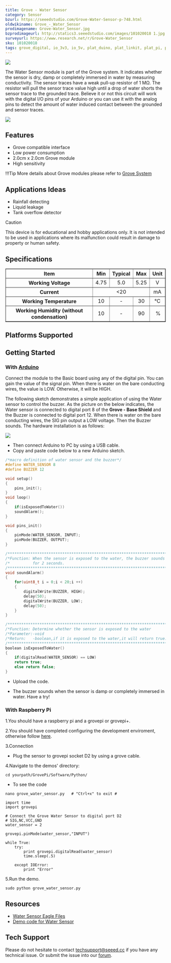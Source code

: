 ```yaml
---
title: Grove - Water Sensor
category: Sensor
bzurl: https://seeedstudio.com/Grove-Water-Sensor-p-748.html
oldwikiname: Grove_-_Water_Sensor
prodimagename: Grove-Water_Sensor.jpg
bzprodimageurl: http://statics3.seeedstudio.com/images/101020018 1.jpg
surveyurl: https://www.research.net/r/Grove-Water_Sensor
sku: 101020018
tags: grove_digital, io_3v3, io_5v, plat_duino, plat_linkit, plat_pi, plat_bbg
---
```


![](https://raw.githubusercontent.com/SeeedDocument/Grove-Water_Sensor/master/img/Grove-Water_Sensor.jpg)

The Water Sensor module is part of the Grove system. It indicates whether the sensor is dry, damp or completely immersed in water by measuring conductivity. The sensor traces have a weak pull-up resistor of 1 MΩ. The resistor will pull the sensor trace value high until a drop of water shorts the sensor trace to the grounded trace. Believe it or not this circuit will work with the digital I/O pins of your Arduino or you can use it with the analog pins to detect the amount of water induced contact between the grounded and sensor traces.

[![](https://raw.githubusercontent.com/SeeedDocument/common/master/Get_One_Now_Banner.png)](https://www.seeedstudio.com/Grove-Water-Sensor-p-748.html)


Features
--------

-   Grove compatible interface
-   Low power consumption
-   2.0cm x 2.0cm Grove module
-   High sensitivity

!!!Tip
    More details about Grove modules please refer to [Grove System](http://wiki.seeed.cc/Grove_System/)

Applications Ideas
------------------

-   Rainfall detecting
-   Liquid leakage
-   Tank overflow detector

<div class="admonition caution">
<p class="admonition-title">Caution</p>
This device is for educational and hobby applications only. It is not intended to be used in applications where its malfunction could result in damage to property or human safety.
</div>

Specifications
-------------

<table border="1" cellspacing="0" width="80%">
<tr>
<th scope="col">
Item
</th>
<th scope="col">
Min
</th>
<th scope="col">
Typical
</th>
<th scope="col">
Max
</th>
<th scope="col">
Unit
</th>
</tr>
<tr align="center">
<th scope="row">
Working Voltage
</th>
<td>
4.75
</td>
<td>
5.0
</td>
<td>
5.25
</td>
<td>
V
</td>
</tr>
<tr align="center">
<th scope="row">
Current
</th>
<td colspan="3">
&lt;20
</td>
<td>
mA
</td>
</tr>
<tr align="center">
<th scope="row">
Working Temperature
</th>
<td>
10
</td>
<td>
-
</td>
<td>
30
</td>
<td>
℃
</td>
</tr>
<tr align="center">
<th scope="row">
Working Humidity (without condensation)
</th>
<td>
10
</td>
<td>
-
</td>
<td>
90
</td>
<td>
 %
</td>
</tr>
</table>

Platforms Supported
-------------------

Getting Started
-----

### With [Arduino](/Arduino "Arduino")

Connect the module to the Basic board using any of the digital pin. You can gain the value of the signal pin. When there is water on the bare conducting wires, the value is LOW. Otherwise, it will be HIGH.

The following sketch demonstrates a simple application of using the Water sensor to control the buzzer. As the picture on the below indicates, the Water sensor is connected to digital port 8 of the **Grove - Base Shield** and the Buzzer is connected to digital port 12. When there is water on the bare conducting wires, the SIG pin output a LOW voltage. Then the Buzzer sounds. The hardware installation is as follows:

![](https://raw.githubusercontent.com/SeeedDocument/Grove-Water_Sensor/master/img/Water_Buzzer.jpg)

-   Then connect Arduino to PC by using a USB cable.
-   Copy and paste code below to a new Arduino sketch.

```c
/*macro definition of water sensor and the buzzer*/
#define WATER_SENSOR 8
#define BUZZER 12

void setup()
{
    pins_init();
}
void loop()
{
    if(isExposedToWater())
    soundAlarm();
}

void pins_init()
{
    pinMode(WATER_SENSOR, INPUT);
    pinMode(BUZZER, OUTPUT);
}

/************************************************************************/
/*Function: When the sensor is exposed to the water, the buzzer sounds  */
/*          for 2 seconds.                                              */
/************************************************************************/
void soundAlarm()
{
    for(uint8_t i = 0;i < 20;i ++)
    {
        digitalWrite(BUZZER, HIGH);
        delay(50);
        digitalWrite(BUZZER, LOW);
        delay(50);
    }
}

/************************************************************************/
/*Function: Determine whether the sensor is exposed to the water        */
/*Parameter:-void                                                       */
/*Return:   -boolean,if it is exposed to the water,it will return true. */
/************************************************************************/
boolean isExposedToWater()
{
    if(digitalRead(WATER_SENSOR) == LOW)
    return true;
    else return false;
}
```

-   Upload the code.

-   The buzzer sounds when the sensor is damp or completely immersed in water. Have a try!

### With Raspberry Pi

1.You should have a raspberry pi and a grovepi or grovepi+.

2.You should have completed configuring the development enviroment, otherwise follow [here](/GrovePiPlus).

3.Connection

-   Plug the sensor to grovepi socket D2 by using a grove cable.

4.Navigate to the demos' directory:
```
cd yourpath/GrovePi/Software/Python/
```

-   To see the code
```
nano grove_water_sensor.py   # "Ctrl+x" to exit #
```
```
import time
import grovepi

# Connect the Grove Water Sensor to digital port D2
# SIG,NC,VCC,GND
water_sensor = 2

grovepi.pinMode(water_sensor,"INPUT")

while True:
    try:
        print grovepi.digitalRead(water_sensor)
        time.sleep(.5)

    except IOError:
        print "Error"
```

5.Run the demo.
```
sudo python grove_water_sensor.py
```

Resources
---------

-   [Water Sensor Eagle Files](https://raw.githubusercontent.com/SeeedDocument/Grove-Water_Sensor/master/res/Water_sensor.zip)
-   [Demo code for Water Sensor](https://github.com/Seeed-Studio/Grove_Water_Sensor)



<!-- This Markdown file was created from http://www.seeedstudio.com/wiki/Grove_-_Water_Sensor -->

## Tech Support
Please do not hesitate to contact [techsupport@seeed.cc](techsupport@seeed.cc) if you have any technical issue. Or submit the issue into our [forum](http://seeedstudio.com/forum/). 
